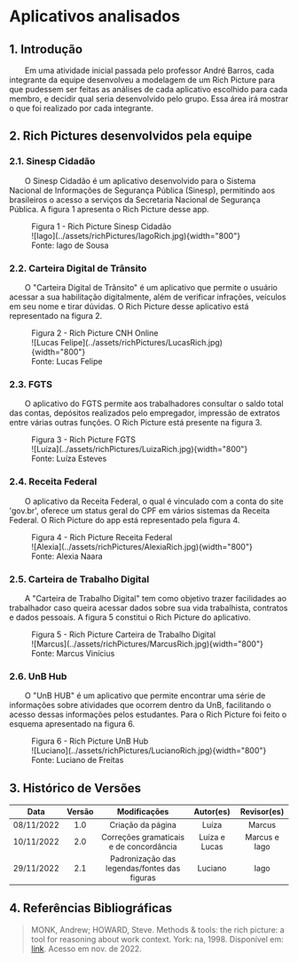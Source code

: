 # Aplicativos analisados

## 1. Introdução

&emsp;&emsp;Em uma atividade inicial passada pelo professor André Barros, cada integrante da equipe desenvolveu a modelagem de um Rich Picture para que pudessem ser feitas as análises de cada aplicativo escolhido para cada membro, e decidir qual seria desenvolvido pelo grupo. Essa área irá mostrar o que foi realizado por cada integrante.

## 2. Rich Pictures desenvolvidos pela equipe

### 2.1. Sinesp Cidadão
&emsp;&emsp;O Sinesp Cidadão é um aplicativo desenvolvido para o Sistema Nacional de Informações de Segurança Pública (Sinesp), permitindo aos brasileiros o acesso a serviços da Secretaria Nacional de Segurança Pública. A figura 1 apresenta o Rich Picture desse app.

<figure markdown >
  <figcaption>Figura 1 - Rich Picture Sinesp Cidadão</figcaption>
![Iago](../assets/richPictures/IagoRich.jpg){width="800"}
  <figcaption>Fonte: Iago de Sousa</figcaption>
</figure>

### 2.2. Carteira Digital de Trânsito
&emsp;&emsp;O "Carteira Digital de Trânsito" é um aplicativo que permite o usuário acessar a sua habilitação digitalmente, além de verificar infrações, veículos em seu nome e tirar dúvidas. O Rich Picture desse aplicativo está representado na figura 2.

<figure markdown>
  <figcaption>Figura 2 - Rich Picture CNH Online</figcaption>
![Lucas Felipe](../assets/richPictures/LucasRich.jpg){width="800"}
  <figcaption>Fonte: Lucas Felipe</figcaption>
</figure>

### 2.3. FGTS

&emsp;&emsp;O aplicativo do FGTS permite aos trabalhadores consultar o saldo total das contas, depósitos realizados pelo empregador, impressão de extratos entre várias outras funções. O Rich Picture está presente na figura 3.


<figure markdown >
  <figcaption>Figura 3 - Rich Picture FGTS</figcaption>
![Luíza](../assets/richPictures/LuizaRich.jpg){width="800"}
  <figcaption>Fonte: Luíza Esteves</figcaption>
</figure>

### 2.4. Receita Federal
&emsp;&emsp;O aplicativo da Receita Federal, o qual é vinculado com a conta do site 'gov.br', oferece um status geral do CPF em vários sistemas da Receita Federal. O Rich Picture do app está representado pela figura 4.


<figure markdown >
  <figcaption>Figura 4 - Rich Picture Receita Federal</figcaption>
![Alexia](../assets/richPictures/AlexiaRich.jpg){width="800"}
  <figcaption>Fonte: Alexia Naara</figcaption>
</figure>

### 2.5. Carteira de Trabalho Digital
&emsp;&emsp;A "Carteira de Trabalho Digital" tem como objetivo trazer facilidades ao trabalhador caso queira acessar dados sobre sua vida trabalhista, contratos e dados pessoais. A figura 5 constitui o Rich Picture do aplicativo.


<figure markdown >
  <figcaption>Figura 5 - Rich Picture Carteira de Trabalho Digital</figcaption>
![Marcus](../assets/richPictures/MarcusRich.jpg){width="800"}
  <figcaption>Fonte: Marcus Vinícius</figcaption>
</figure>

### 2.6. UnB Hub
&emsp;&emsp;O "UnB HUB" é um aplicativo que permite encontrar uma série de informações sobre atividades que ocorrem dentro da UnB, facilitando o acesso dessas informações pelos estudantes. Para o Rich Picture foi feito o esquema apresentado na figura 6.

<figure markdown >
  <figcaption>Figura 6 - Rich Picture UnB Hub</figcaption>
![Luciano](../assets/richPictures/LucianoRich.jpg){width="800"}
  <figcaption>Fonte: Luciano de Freitas</figcaption>
</figure>

## 3. Histórico de Versões

|    Data    | Versão |                 Modificações                 |   Autor(es)   |  Revisor(es)  |
| :--------: | :----: | :------------------------------------------: | :-----------: | :-----------: |
| 08/11/2022 |  1.0   |              Criação da página               |     Luíza     |    Marcus     |
| 10/11/2022 |  2.0   |   Correções gramaticais e de concordância    | Luíza e Lucas | Marcus e Iago |
| 29/11/2022 |  2.1   | Padronização das legendas/fontes das figuras |    Luciano    |     Iago      |

## 4. Referências Bibliográficas

> MONK, Andrew; HOWARD, Steve. Methods & tools: the rich picture: a tool for reasoning about work context. York: na, 1998. Disponível em: [link](https://sswm.info/sites/default/files/reference_attachments/MONK%20and%20HOWARD%201998%20Methods%20and%20Tools%20the%20Rich%20Picture%20a%20Tool%20for%20Reasoning%20About%20Work%20Context.pdf). Acesso em nov. de 2022.
